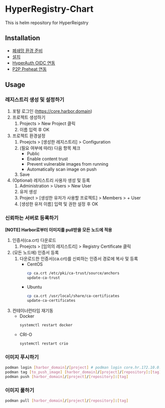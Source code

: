 # HyperRegistry-Chart

This is helm repository for HyperReigstry

## Installation

- [폐쇄망 환경 준비](https://github.com/tmax-cloud/HyperRegistry-Chart/blob/5.0/INSTALL.md#폐쇄망에서-설치를-위한-환경-준비하기)
- [설치](https://github.com/tmax-cloud/HyperRegistry-Chart/blob/5.0/INSTALL.md#설치)
- [HyperAuth OIDC 연동](https://github.com/tmax-cloud/HyperRegistry-Chart/blob/5.0/oidc.md)
- [P2P Preheat 연동](https://github.com/tmax-cloud/HyperRegistry-Chart/blob/5.0/kraken/KRAKEN_INSTALL.md)

## Usage

### 레지스트리 생성 및 설정하기

1. 포털 로그인 (https://core.harbor.domain)
2. 프로젝트 생성하기
   1. Projects > New Project 클릭
   2. 이름 입력 후 OK
3. 프로젝트 환경설정
   1. Proejcts > [생성한 레지스트리] > Configuration
   2. (필요 여부에 따라) 다음 항목 체크
      - Public
      - Enable content trust
      - Prevent vulnerable images from running
      - Automatically scan image on push
   3. Save
4. (Optional) 레지스트리 사용자 생성 및 등록
   1. Administration > Users > New User
   2. 유저 생성
   3. Project > [생성한 유저가 사용할 프로젝트] > Members > + User
   4. [생성한 유저 이름] 입력 및 권한 설정 후 OK

### 신뢰하는 서버로 등록하기

**[NOTE] Harbor로부터 이미지를 pull받을 모든 노드에 적용**

1. 인증서(ca.crt) 다운로드
   1. Proejcts > [임의의 레지스트리] > Registry Certificate 클릭
2. (모든 노드에) 인증서 등록
   1. 다운로드한 인증서(ca.crt)를 신뢰하는 인증서 경로에 복사 및 등록
      - CentOS
        ```bash
        cp ca.crt /etc/pki/ca-trust/source/anchors
        update-ca-trust
        ```
      - Ubuntu
        ```bash
        cp ca.crt /usr/local/share/ca-certificates
        update-ca-certificates
        ```
3. 컨테이너런타임 재기동
   - Docker
     ```bash
     systemctl restart docker
     ```
   - CRI-O
     ```bash
     systemctl restart crio
     ```

### 이미지 푸시하기

```bash
podman login [harbor_domain]/[project] # podman login core.hr.172.10.0.2.nip.io/library
podman tag [to_push_image] [harbor_domain]/[project]/[repository]:[tag]
podman push [harbor_domain]/[project]/[repository]:[tag]
```

### 이미지 풀하기

```bash
podman pull [harbor_domain]/[project]/[repository]:[tag]
```
